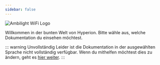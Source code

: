 ```yaml
---
sidebar: false
---
```


<img :src="$withBase('/ambilightwifi-logo.png')" alt="Ambilight WiFi Logo">

Willkommen in der bunten Welt von Hyperion. Bitte wähle aus, welche Dokumentation du einsehen möchtest.

<div class="flex flex-center no-decoration">
  <MainSection title="Benutzer" text="Installation, Konfiguration und erweiterte Informationen" to="/de/user" disabled/>
  <MainSection title="Effekte" text="Lerne wie man Effekte entwickelt" to="/de/effects" disabled />
  <MainSection title="JSON API" text="Lerne wie du mit der API interagieren kannst" to="/de/json" disabled />
</div>

::: warning Unvollständig
Leider ist die Dokumentation in der ausgewählten Sprache nicht vollständig verfügbar. Wenn du mithelfen möchtest dies zu ändern, geht es [hier weiter](https://github.com/hyperion-project/hyperion.ng/blob/master/docs/README.md).
:::
